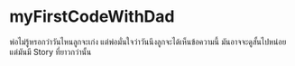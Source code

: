 # myFirstCodeWithDad
พ่อไม่รู้หรอกว่าวันไหนลูกจะเก่ง แต่พ่อมั่นใจว่าวันนึงลูกจะได้เห็นข้อความนี้ มันอาจจะดูสั้นไปหน่อย
แต่มันมี Story ที่ยาวกว่านั้น
